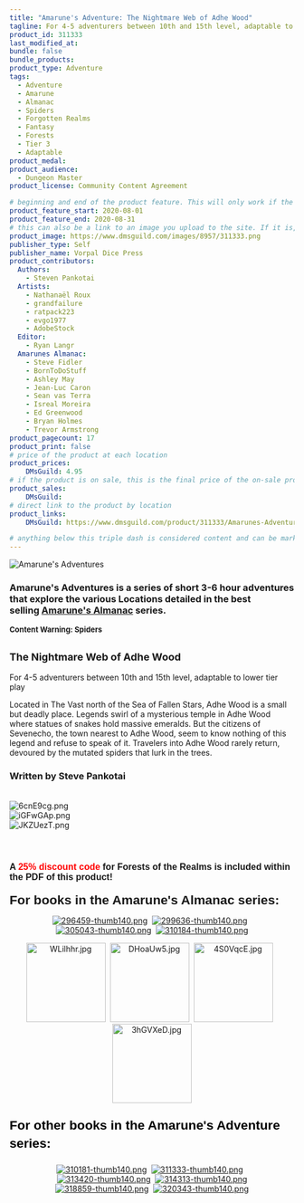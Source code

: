 ```yaml
---
title: "Amarune's Adventure: The Nightmare Web of Adhe Wood"
tagline: For 4-5 adventurers between 10th and 15th level, adaptable to lower tier play
product_id: 311333
last_modified_at:
bundle: false
bundle_products:
product_type: Adventure
tags:
  - Adventure
  - Amarune
  - Almanac
  - Spiders
  - Forgotten Realms
  - Fantasy
  - Forests
  - Tier 3
  - Adaptable
product_medal:
product_audience:
  - Dungeon Master
product_license: Community Content Agreement

# beginning and end of the product feature. This will only work if the site is updated within several weeks of when the feature is supposed to happen. Making a new post counts as updating.
product_feature_start: 2020-08-01
product_feature_end: 2020-08-31
# this can also be a link to an image you upload to the site. If it is, it must start with a "/" or be a full link
product_image: https://www.dmsguild.com/images/8957/311333.png
publisher_type: Self
publisher_name: Vorpal Dice Press
product_contributors:
  Authors:
    - Steven Pankotai
  Artists:
    - Nathanaël Roux
    - grandfailure
    - ratpack223
    - evgo1977
    - AdobeStock
  Editor:
    - Ryan Langr
  Amarunes Almanac:
    - Steve Fidler
    - BornToDoStuff
    - Ashley May
    - Jean-Luc Caron
    - Sean vas Terra
    - Isreal Moreira
    - Ed Greenwood
    - Bryan Holmes
    - Trevor Armstrong
product_pagecount: 17
product_print: false
# price of the product at each location
product_prices:
    DMsGuild: 4.95
# if the product is on sale, this is the final price of the on-sale product for each location that it is on sale. The sales % will be calculated and displayed based on the difference between product_prices and product_sales
product_sales:
    DMsGuild:
# direct link to the product by location
product_links:
    DMsGuild: https://www.dmsguild.com/product/311333/Amarunes-Adventures-The-Nightmare-Web-of-Adhe-Wood?affiliate_id=1713687

# anything below this triple dash is considered content and can be markup or html. It should be fully HTML compatible as long as your tags are formatted correctly.
---
```


<div>
<p><img src="https://i.imgur.com/ukMdOmh.png" alt="Amarune's Adventures" style="vertical-align: baseline;" /></p>
<div>
<h3>Amarune's Adventures is a series of short 3-6 hour adventures that explore the various Locations detailed in the best selling&nbsp;<a href="https://www.dmsguild.com/browse.php?keywords=amarune%27s+almanac">Amarune's Almanac</a> series.</h3>
<p></p>
</div>
<div><span style="font-size: 13px;"><b>Content Warning: Spiders</b></span>
<h2><span style="font-size: 18px;">The Nightmare Web of Adhe Wood</span></h2>
For 4-5 adventurers between 10th and 15th level, adaptable to lower tier play
<p><span style="font-size: 14px;">Located in The Vast north of the Sea of Fallen Stars, Adhe Wood is a small but deadly place. Legends swirl of a mysterious temple in Adhe Wood where statues of snakes hold massive emeralds. But the citizens of Sevenecho, the town nearest to Adhe Wood, seem to know nothing of this legend and refuse to speak of it. Travelers into Adhe Wood rarely return, devoured by the mutated spiders that lurk in the trees.</span></p>
<h3>Written by Steve Pankotai</h3>
<br /><img src="https://i.imgur.com/6cnE9cg.png" style="" alt="6cnE9cg.png" /><br /><img src="https://i.imgur.com/iGFwGAp.png" alt="iGFwGAp.png" /><br /><img src="https://i.imgur.com/JKZUezT.png" alt="JKZUezT.png" /><br />
<div>
<h4><span style="background-color: transparent; font-family: Arial; font-size: 12pt; font-weight: bold; white-space: pre-wrap;"><br /></span></h4>
<h4><span style="background-color: transparent; font-family: Arial; font-size: 12pt; font-weight: bold; white-space: pre-wrap;">A <span style="color: #f00;">25% discount code</span> for Forests of the Realms is included within the PDF of this product!</span></h4>
<p><span style="background-color: transparent; font-family: Arial; font-size: 17pt; font-weight: bold; white-space: pre-wrap;">For books in the Amarune's Almanac series:</span></p>
<center><a href="https://www.dmsguild.com/product/296459/Amarunes-Almanac-Forests-of-the-Realms?affiliate_rem=1713687"><img src="https://www.dmsguild.com/images/8957/296459-thumb140.png" alt="296459-thumb140.png" /></a>&nbsp;&nbsp;<a href="https://www.dmsguild.com/product/299636/Amarunes-Almanac-The-Underdark?affiliate_rem=1713687"><img src="https://www.dmsguild.com/images/8957/299636-thumb140.png" alt="299636-thumb140.png" /></a>&nbsp;&nbsp;<a href="https://www.dmsguild.com/product/305043/Amarunes-Almanac-Grasslands-of-the-Realms?affiliate_rem=1713687"><img src="https://www.dmsguild.com/images/8957/305043-thumb140.png" alt="305043-thumb140.png" /></a>&nbsp;&nbsp;<a href="https://www.dmsguild.com/product/310184/Amarunes-Almanac-Arctics-of-the-Realms?affiliate_rem=1713687"><img src="https://www.dmsguild.com/images/8957/310184-thumb140.png" alt="310184-thumb140.png" /></a></center>
<p></p>
<center><img src="https://i.imgur.com/WLilhhr.jpg" style="width: 140px;" alt="WLilhhr.jpg" />&nbsp;&nbsp;<img src="https://i.imgur.com/DHoaUw5.jpg" style="width: 140px;" alt="DHoaUw5.jpg" />&nbsp;&nbsp;<img src="https://i.imgur.com/4S0VqcE.jpg" style="width: 140px;" alt="4S0VqcE.jpg" />&nbsp;&nbsp;<img src="https://i.imgur.com/3hGVXeD.jpg" style="width: 140px;" alt="3hGVXeD.jpg" /></center>
<h2 style="line-height: 1.38; margin-top: 18pt; margin-bottom: 4pt;"><span style="font-size: 17pt; font-family: Arial; color: #000000; background-color: transparent; font-weight: bold; font-style: normal; font-variant: normal; text-decoration: none; vertical-align: baseline; white-space: pre-wrap;">For other books in the Amarune's Adventure series:</span></h2>
<br /><center><a href="https://www.dmsguild.com/product/310181/Amarunes-Adventures-The-Start--End-of-Uluu-Thalongh?affiliate_rem=1713687"><img src="https://www.dmsguild.com/images/8957/310181-thumb140.png" alt="310181-thumb140.png" /></a>&nbsp;&nbsp;<a href="https://www.dmsguild.com/product/311333/Amarunes-Adventures-The-Nightmare-Web-of-Adhe-Wood?affiliate_rem=1713687"><img src="https://www.dmsguild.com/images/8957/311333-thumb140.png" alt="311333-thumb140.png" /></a>&nbsp;&nbsp;<a href="https://www.dmsguild.com/product/313420/Amarunes-Adventures-The-Ghosts-of-the-Glimmersea?affiliate_rem=1713687"><img src="https://www.dmsguild.com/images/8957/313420-thumb140.png" alt="313420-thumb140.png" /></a>&nbsp;&nbsp;<a href="https://www.dmsguild.com/product/314313/Amarunes-Adventures-Vagrant-in-Wonderland?affiliate_rem=1713687"><img src="https://www.dmsguild.com/images/8957/314313-thumb140.png" alt="314313-thumb140.png" /></a><br /><a href="https://www.dmsguild.com/product/318859/Amarunes-Adventures-The-Shardcaster-of-Yuirwood?affiliate_rem=1713687"><img src="https://www.dmsguild.com/images/8957/318859-thumb140.png" alt="318859-thumb140.png" /></a>&nbsp;&nbsp;<a href="https://www.dmsguild.com/product/320343/Amarunes-Adventures-The-Vanishing-of-Arcanist-Hildebane?affiliate_rem=1713687"><img src="https://www.dmsguild.com/images/8957/320343-thumb140.png" alt="320343-thumb140.png" /></a></center></div>
</div>
</div>

